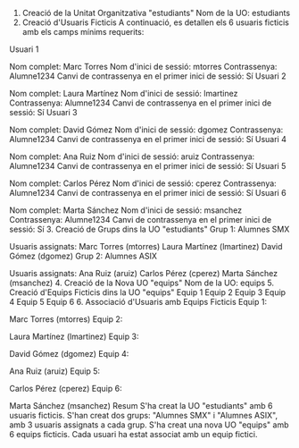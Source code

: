 1. Creació de la Unitat Organitzativa "estudiants"
Nom de la UO: estudiants
2. Creació d'Usuaris Ficticis
A continuació, es detallen els 6 usuaris ficticis amb els camps mínims requerits:

Usuari 1

Nom complet: Marc Torres
Nom d'inici de sessió: mtorres
Contrassenya: Alumne1234
Canvi de contrassenya en el primer inici de sessió: Sí
Usuari 2

Nom complet: Laura Martínez
Nom d'inici de sessió: lmartinez
Contrassenya: Alumne1234
Canvi de contrassenya en el primer inici de sessió: Sí
Usuari 3

Nom complet: David Gómez
Nom d'inici de sessió: dgomez
Contrassenya: Alumne1234
Canvi de contrassenya en el primer inici de sessió: Sí
Usuari 4

Nom complet: Ana Ruiz
Nom d'inici de sessió: aruiz
Contrassenya: Alumne1234
Canvi de contrassenya en el primer inici de sessió: Sí
Usuari 5

Nom complet: Carlos Pérez
Nom d'inici de sessió: cperez
Contrassenya: Alumne1234
Canvi de contrassenya en el primer inici de sessió: Sí
Usuari 6

Nom complet: Marta Sánchez
Nom d'inici de sessió: msanchez
Contrassenya: Alumne1234
Canvi de contrassenya en el primer inici de sessió: Sí
3. Creació de Grups dins la UO "estudiants"
Grup 1: Alumnes SMX

Usuaris assignats:
Marc Torres (mtorres)
Laura Martínez (lmartinez)
David Gómez (dgomez)
Grup 2: Alumnes ASIX

Usuaris assignats:
Ana Ruiz (aruiz)
Carlos Pérez (cperez)
Marta Sánchez (msanchez)
4. Creació de la Nova UO "equips"
Nom de la UO: equips
5. Creació d'Equips Ficticis dins la UO "equips"
Equip 1
Equip 2
Equip 3
Equip 4
Equip 5
Equip 6
6. Associació d'Usuaris amb Equips Ficticis
Equip 1:

Marc Torres (mtorres)
Equip 2:

Laura Martínez (lmartinez)
Equip 3:

David Gómez (dgomez)
Equip 4:

Ana Ruiz (aruiz)
Equip 5:

Carlos Pérez (cperez)
Equip 6:

Marta Sánchez (msanchez)
Resum
S'ha creat la UO "estudiants" amb 6 usuaris ficticis.
S'han creat dos grups: "Alumnes SMX" i "Alumnes ASIX", amb 3 usuaris assignats a cada grup.
S'ha creat una nova UO "equips" amb 6 equips ficticis.
Cada usuari ha estat associat amb un equip fictici.
